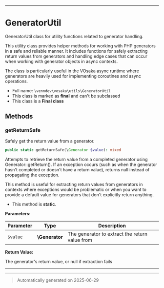 ***

# GeneratorUtil

GeneratorUtil class for utility functions related to generator handling.

This utility class provides helper methods for working with PHP generators
in a safe and reliable manner. It includes functions for safely extracting
return values from generators and handling edge cases that can occur when
working with generator objects in async contexts.

The class is particularly useful in the VOsaka async runtime where generators
are heavily used for implementing coroutines and async operations.

* Full name: `\venndev\vosaka\utils\GeneratorUtil`
* This class is marked as **final** and can't be subclassed
* This class is a **Final class**




## Methods


### getReturnSafe

Safely get the return value from a generator.

```php
public static getReturnSafe(\Generator $value): mixed
```

Attempts to retrieve the return value from a completed generator using
Generator::getReturn(). If an exception occurs (such as when the generator
hasn't completed or doesn't have a return value), returns null instead
of propagating the exception.

This method is useful for extracting return values from generators in
contexts where exceptions would be problematic or when you want to
provide a default value for generators that don't explicitly return
anything.

* This method is **static**.




**Parameters:**

| Parameter | Type | Description |
|-----------|------|-------------|
| `$value` | **\Generator** | The generator to extract the return value from |


**Return Value:**

The generator's return value, or null if extraction fails




***


***
> Automatically generated on 2025-06-29
